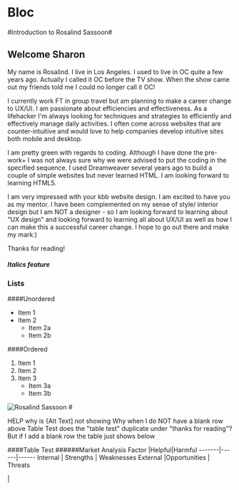 # Bloc
#Introduction to Rosalind Sassoon#
<h2>Welcome Sharon</h2>
<p>My name is Rosalind. I live in Los Angeles.  I used to live in OC quite a few years ago. Actually I called it OC before the TV show. When the show came out my friends told me I could no longer call it OC! 
</P>
<p>I currently work FT in group travel but am planning to make a career change to UX/UI. I am passionate about efficiencies and effectiveness. As a lifehacker I'm always looking for techniques and strategies to efficiently and effectively manage daily activities.  I often come across websites that are counter-intuitive and would love to help companies develop intuitive sites both mobile and desktop.
<p>I am pretty green with regards to coding. Although I have done the pre-work+ I was not always sure why we were advised to put the coding in the specified sequence. I used Dreamweaver several years ago to build a couple of simple websites but never learned HTML. I am looking forward to learning HTML5.  
<p/>
<p>I am very impressed with your kbb website design. I am excited to have you as my mentor. I have been complemented on my sense of style/ interior design but I am NOT a designer - so I am looking forward to learning about "UX design" and looking forward to learning all about UX/UI as well as how I can make this a successful career change. I hope to go out there and make my mark:)
<p/>
Thanks for reading!</p> 

##### *Italics feature*

### Lists
####Unordered
* Item 1
* Item 2
  * Item 2a
  * Item 2b
  
####Ordered
1. Item 1
2. Item 2
3. Item 3
   * Item 3a
   * Item 3b

  ![Rosalind Sassoon](http://sassoonandassociates.com/About_us_files/shapeimage_2.png)
#<p>HELP why is {Alt Text] not showing
Why when I do NOT have a blank row above Table Test does the "table test" duplicate under "thanks for reading"?
But if I add a blank row the table just shows below</p>

####Table Test
######Market Analysis
Factor |Helpful|Harmful
-------|------|------
Internal | Strengths | Weaknesses
External |Opportunities | Threats

|

